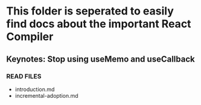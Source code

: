 # This folder is seperated to easily find docs about the important React Compiler

## Keynotes: Stop using useMemo and useCallback

### READ FILES
- introduction.md
- incremental-adoption.md

